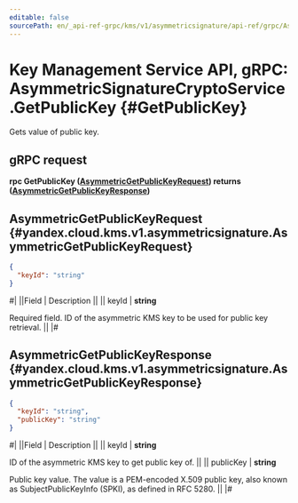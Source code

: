 ```yaml
---
editable: false
sourcePath: en/_api-ref-grpc/kms/v1/asymmetricsignature/api-ref/grpc/AsymmetricSignatureCrypto/getPublicKey.md
---
```


# Key Management Service API, gRPC: AsymmetricSignatureCryptoService.GetPublicKey {#GetPublicKey}

Gets value of public key.

## gRPC request

**rpc GetPublicKey ([AsymmetricGetPublicKeyRequest](#yandex.cloud.kms.v1.asymmetricsignature.AsymmetricGetPublicKeyRequest)) returns ([AsymmetricGetPublicKeyResponse](#yandex.cloud.kms.v1.asymmetricsignature.AsymmetricGetPublicKeyResponse))**

## AsymmetricGetPublicKeyRequest {#yandex.cloud.kms.v1.asymmetricsignature.AsymmetricGetPublicKeyRequest}

```json
{
  "keyId": "string"
}
```

#|
||Field | Description ||
|| keyId | **string**

Required field. ID of the asymmetric KMS key to be used for public key retrieval. ||
|#

## AsymmetricGetPublicKeyResponse {#yandex.cloud.kms.v1.asymmetricsignature.AsymmetricGetPublicKeyResponse}

```json
{
  "keyId": "string",
  "publicKey": "string"
}
```

#|
||Field | Description ||
|| keyId | **string**

ID of the asymmetric KMS key to get public key of. ||
|| publicKey | **string**

Public key value.
The value is a PEM-encoded X.509 public key, also known as SubjectPublicKeyInfo (SPKI),
as defined in RFC 5280. ||
|#